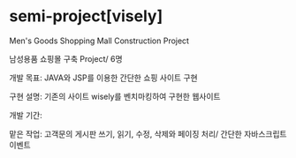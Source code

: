 # semi-project[visely]
Men's Goods Shopping Mall Construction Project

남성용품 쇼핑몰 구축 Project/ 6명

개발 목표: JAVA와 JSP를 이용한 간단한 쇼핑 사이트 구현

구현 설명: 기존의 사이트 wisely를 벤치마킹하여 구현한 웹사이트

개발 기간: 

맡은 작업: 고객문의 게시판 쓰기, 읽기, 수정, 삭제와 페이징 처리/ 간단한 자바스크립트 이벤트

